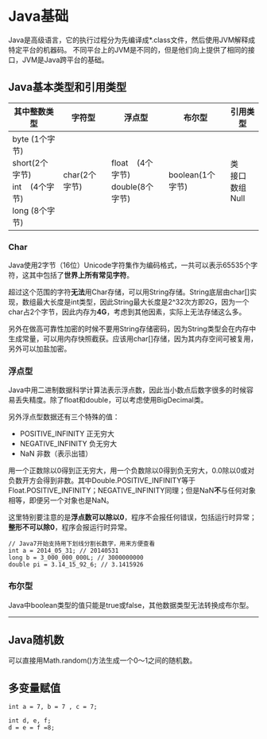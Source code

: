 # Java基础

Java是高级语言，它的执行过程分为先编译成*.class文件，然后使用JVM解释成特定平台的机器码。
不同平台上的JVM是不同的，但是他们向上提供了相同的接口，JVM是Java跨平台的基础。

## Java基本类型和引用类型
| 其中整数类型 | 字符型 | 浮点型 | 布尔型 | 引用类型 |
|---|---|---|---|---|
|byte (1个字节)<br>short(2个字节)<br>int&nbsp;&nbsp;&nbsp;&nbsp;(4个字节)<br>long&nbsp;(8个字节)|char(2个字节)|float&nbsp;&nbsp;&nbsp;&nbsp;(4个字节)<br>double(8个字节)| boolean(1个字节)|类<br>接口<br>数组<br>Null|

### Char
Java使用2字节（16位）Unicode字符集作为编码格式，一共可以表示65535个字符，这其中包括了**世界上所有常见字符**。

超过这个范围的字符**无法**用Char存储，可以用String存储。String底层由char[]实现，数组最大长度是int类型，因此String最大长度是2\^32次方即2G，因为一个char占2个字节，因此内存为**4G**，考虑到其他因素，实际上无法存储这么多。

另外在做高可靠性加密的时候不要用String存储密码，因为String类型会在内存中生成常量，可以用内存快照截获。应该用char[]存储，因为其内存空间可被复用，另外可以加盐加密。

### 浮点型
Java中用二进制数据科学计算法表示浮点数，因此当小数点后数字很多的时候容易丢失精度。除了float和double，可以考虑使用BigDecimal类。

另外浮点型数据还有三个特殊的值：
* POSITIVE_INFINITY 正无穷大
* NEGATIVE_INFINITY 负无穷大
* NaN 非数（表示出错）

用一个正数除以0得到正无穷大，用一个负数除以0得到负无穷大，0.0除以0或对负数开方会得到非数。其中Double.POSITIVE_INFINITY等于Float.POSITIVE_INFINITY；NEGATIVE_INFINITY同理；但是NaN**不**与任何对象相等，即便另一个对象也是NaN。

这里特别要注意的是**浮点数可以除以0**，程序不会报任何错误，包括运行时异常；**整形不可以除0**，程序会报运行时异常。

```
// Java7开始支持用下划线分割长数字，用来方便查看
int a = 2014_05_31; // 20140531
long b = 3_000_000_000L; // 3000000000
double pi = 3.14_15_92_6; // 3.1415926
```

### 布尔型
Java中boolean类型的值只能是true或false，其他数据类型无法转换成布尔型。

---
## Java随机数
可以直接用Math.random()方法生成一个0～1之间的随机数。

## 多变量赋值

```
int a = 7, b = 7 , c = 7;

int d, e, f;
d = e = f =8;
```


